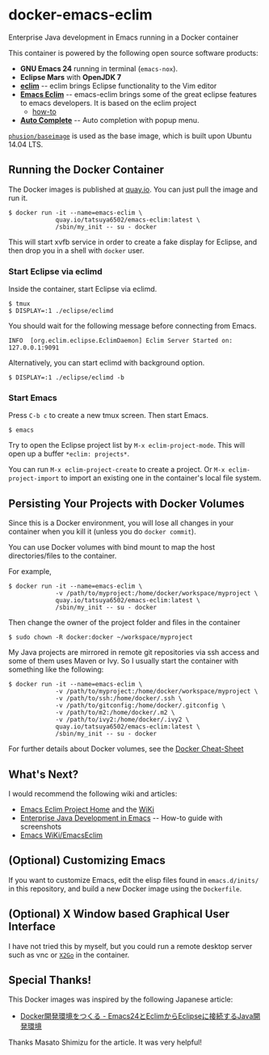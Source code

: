# docker-emacs-eclim

Enterprise Java development in Emacs running in a Docker container

This container is powered by the following open source software
products:

- **GNU Emacs 24** running in terminal (`emacs-nox`).
- **Eclipse Mars** with **OpenJDK 7**
- **[eclim](http://eclim.org/)** -- eclim brings Eclipse functionality
  to the Vim editor
- **[Emacs Eclim](http://www.emacswiki.org/emacs/EmacsEclim)** --
  emacs-eclim brings some of the great eclipse features to emacs
  developers. It is based on the eclim project
  * [how-to](http://www.skybert.net/emacs/java/)
- **[Auto Complete](http://www.emacswiki.org/emacs/AutoComplete)** --
  Auto completion with popup menu.

[`phusion/baseimage`](https://hub.docker.com/r/phusion/baseimage/) is
used as the base image, which is built upon Ubuntu 14.04 LTS.


## Running the Docker Container

The Docker images is published at [quay.io](http://quay.io/tatsuya6502/emacs-eclim).
You can just pull the image and run it.

```
$ docker run -it --name=emacs-eclim \
             quay.io/tatsuya6502/emacs-eclim:latest \
             /sbin/my_init -- su - docker
```

This will start xvfb service in order to create a fake display for
Eclipse, and then drop you in a shell with `docker` user.


### Start Eclipse via eclimd

Inside the container, start Eclipse via eclimd.

```
$ tmux
$ DISPLAY=:1 ./eclipse/eclimd
```

You should wait for the following message before connecting from
Emacs.

```
INFO  [org.eclim.eclipse.EclimDaemon] Eclim Server Started on: 127.0.0.1:9091
```

Alternatively, you can start eclimd with background option.

```
$ DISPLAY=:1 ./eclipse/eclimd -b
```


### Start Emacs

Press `C-b c` to create a new tmux screen. Then start Emacs.

```
$ emacs
```

Try to open the Eclipse project list by `M-x eclim-project-mode`.
This will open up a buffer `*eclim: projects*`.

You can run `M-x eclim-project-create` to create a project. Or
`M-x eclim-project-import` to import an existing one in the
container's local file system.


## Persisting Your Projects with Docker Volumes

Since this is a Docker environment, you will lose all changes in your
container when you kill it (unless you do `docker commit`).

You can use Docker volumes with bind mount to map the host
directories/files to the container.

For example,

```
$ docker run -it --name=emacs-eclim \
             -v /path/to/myproject:/home/docker/workspace/myproject \
             quay.io/tatsuya6502/emacs-eclim:latest \
             /sbin/my_init -- su - docker
```

Then change the owner of the project folder and files in the container

```
$ sudo chown -R docker:docker ~/workspace/myproject
```

My Java projects are mirrored in remote git repositories via ssh
access and some of them uses Maven or Ivy. So I usually start the
container with something like the following:

```
$ docker run -it --name=emacs-eclim \
             -v /path/to/myproject:/home/docker/workspace/myproject \
             -v /path/to/ssh:/home/docker/.ssh \
             -v /path/to/gitconfig:/home/docker/.gitconfig \
             -v /path/to/m2:/home/docker/.m2 \
             -v /path/to/ivy2:/home/docker/.ivy2 \
             quay.io/tatsuya6502/emacs-eclim:latest \
             /sbin/my_init -- su - docker
```

For further details about Docker volumes, see the
[Docker Cheat-Sheet](https://github.com/wsargent/docker-cheat-sheet#volumes)


## What's Next?

I would recommend the following wiki and articles:

- [Emacs Eclim Project Home](https://github.com/senny/emacs-eclim) and
  the [WiKi](https://github.com/senny/emacs-eclim/wiki)
- [Enterprise Java Development in Emacs](http://www.skybert.net/emacs/java/) --
  How-to guide with screenshots
- [Emacs WiKi/EmacsEclim](http://www.emacswiki.org/emacs/EmacsEclim)


## (Optional) Customizing Emacs

If you want to customize Emacs, edit the elisp files found in
`emacs.d/inits/` in this repository, and build a new Docker image
using the `Dockerfile`.


## (Optional) X Window based Graphical User Interface

I have not tried this by myself, but you could run a remote desktop
server such as vnc or [`X2Go`](http://wiki.x2go.org/doku.php/doc:newtox2go)
in the container.


## Special Thanks!

This Docker images was inspired by the following Japanese article:

- [Docker開発環境をつくる - Emacs24とEclimからEclipseに接続するJava開発環境](http://masato.github.io/2014/10/04/docker-devenv-emacs24-eclim-java/)

Thanks Masato Shimizu for the article. It was very helpful!

